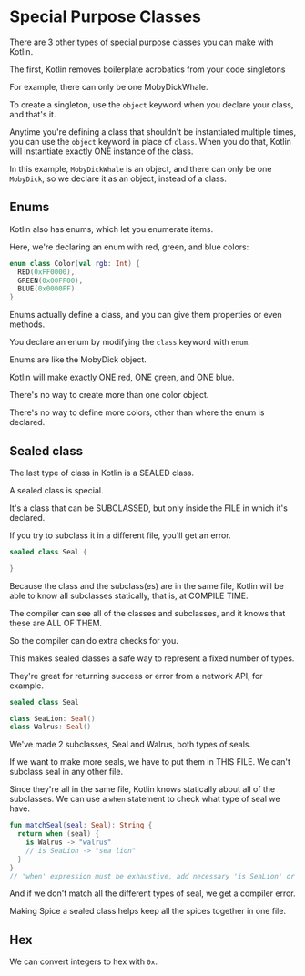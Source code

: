 # Special Purpose Classes

There are 3 other types of special purpose classes you can make with Kotlin.

The first, Kotlin removes boilerplate acrobatics from your code singletons

For example, there can only be one MobyDickWhale.

To create a singleton, use the `object` keyword when you declare your class, and
that's it.

Anytime you're defining a class that shouldn't be instantiated multiple times,
you can use the `object` keyword in place of `class`. When you do that, Kotlin
will instantiate exactly ONE instance of the class.

In this example, `MobyDickWhale` is an object, and there can only be one
`MobyDick`, so we declare it as an object, instead of a class.

## Enums
Kotlin also has enums, which let you enumerate items.

Here, we're declaring an enum with red, green, and blue colors:
```kotlin
enum class Color(val rgb: Int) {
  RED(0xFF0000),
  GREEN(0x00FF00),
  BLUE(0x0000FF)
}
```

Enums actually define a class, and you can give them properties or even methods.

You declare an enum by modifying the `class` keyword with `enum`.

Enums are like the MobyDick object.

Kotlin will make exactly ONE red, ONE green, and ONE blue.

There's no way to create more than one color object.

There's no way to define more colors, other than where the enum is declared.

## Sealed class
The last type of class in Kotlin is a SEALED class.

A sealed class is special.

It's a class that can be SUBCLASSED, but only inside the FILE in which it's
declared.

If you try to subclass it in a different file, you'll get an error.

```kotlin
sealed class Seal {

}
```

Because the class and the subclass(es) are in the same file, Kotlin will be able
to know all subclasses statically, that is, at COMPILE TIME.

The compiler can see all of the classes and subclasses, and it knows that
these are ALL OF THEM.

So the compiler can do extra checks for you.

This makes sealed classes a safe way to represent a fixed number of types.

They're great for returning success or error from a network API, for example.

```kotlin
sealed class Seal

class SeaLion: Seal()
class Walrus: Seal()
```

We've made 2 subclasses, Seal and Walrus, both types of seals.

If we want to make more seals, we have to put them in THIS FILE.
We can't subclass seal in any other file.

Since they're all in the same file, Kotlin knows statically about all of the
subclasses. We can use a `when` statement to check what type of seal we have.

```kotlin
fun matchSeal(seal: Seal): String {
  return when (seal) {
    is Walrus -> "walrus"
    // is SeaLion -> "sea lion"
  }
}
// 'when' expression must be exhaustive, add necessary 'is SeaLion' or `else` branch instead

```

And if we don't match all the different types of seal, we get a compiler error.

Making Spice a sealed class helps keep all the spices together in one file.


## Hex
We can convert integers to hex with `0x`.

